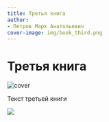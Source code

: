 ```yaml
---
title: Третья книга
author:
- Петров Марк Анатольевич
cover-image: img/book_third.png
---
```


# Третья книга

![cover](/img/book_third.png)

Текст третьей книги

![](/img/book_second01.png)